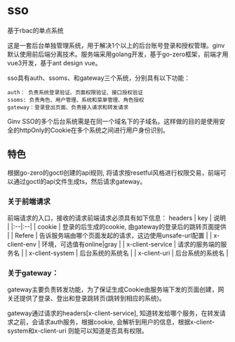 # sso
基于rbac的单点系统

这是一套后台单独管理系统，用于解决1个以上的后台账号登录和授权管理。ginv默认使用前后端分离技术。服务端采用golang开发，基于go-zero框架，前端才用vue3开发，基于ant design vue。

sso具有auth、ssoms、和gateway三个系统，分别具有以下功能：
```
auth： 负责系统登录验证、页面权限验证、接口授权验证
ssoms: 负责角色、用户管理、系统和菜单管理、角色授权
gateway：登录登出页面、负责接入请求和转发请求
```

Ginv SSO的多个后台系统需是在同一个域名下的子域名。这样做的目的是使用安全的httpOnly的Cookie在多个系统之间进行用户身份识别。

## 特色

根据go-zero的goctl创建的api规则, 将请求按resetful风格进行权限交易，前端可以通过goctl的api文件生成ts，然后请求gateway。

### 关于前端请求
前端请求的入口，接收的请求前端请求必须具有如下信息：
headers
| key | 说明 |
|:--|:--|
| cookie | 登录的后生成的cookie, 由gateway的登录后的跳转页面提供 |
| Refere | 告诉服务端由哪个页面发起的请求，这边使用unsafe-url配置 |
| x-client-env | 环境，可选值有online\|gray |
| x-client-service | 请求的服务端的服务名 |
| x-client-system | 后台系统的系统名 |
| x-client-uri | 后台系统的系统名 |


### 关于gateway：
gateway主要负责转发功能，为了保证生成Cookie由服务端下发的页面创建，网关还提供了登录、登出和登录跳转页(跳转到相应的系统)。

gateway通过请求的headers[x-client-service], 知道转发给哪个服务，在转发请求之前，会请求auth服务，根据cookie, 会解析到用户的信息，根据x-client-system和x-client-uri
则能可以知道是否具有权限。









 
 


